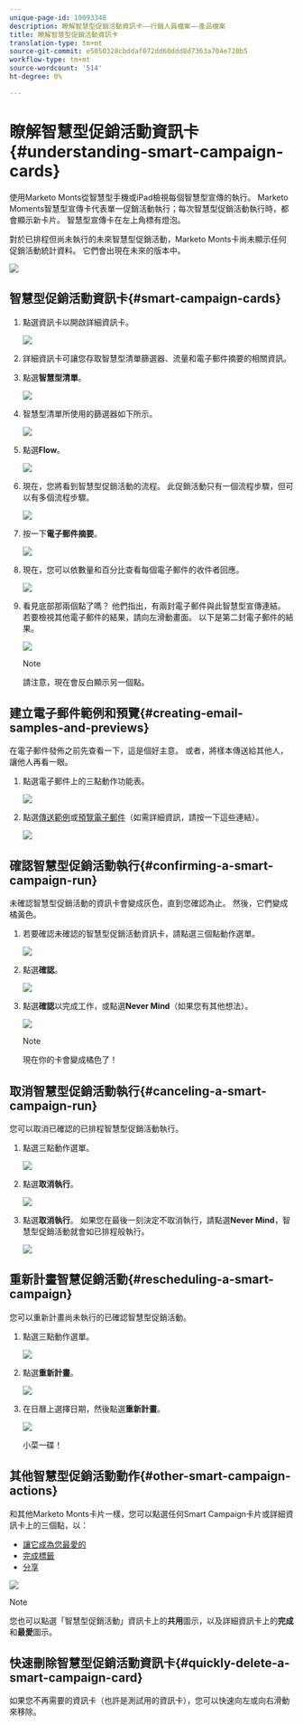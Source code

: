 ```yaml
---
unique-page-id: 10093348
description: 瞭解智慧型促銷活動資訊卡——行銷人員檔案——產品檔案
title: 瞭解智慧型促銷活動資訊卡
translation-type: tm+mt
source-git-commit: e5050328cbddaf072dd60ddd8d7363a704e720b5
workflow-type: tm+mt
source-wordcount: '514'
ht-degree: 0%

---
```



# 瞭解智慧型促銷活動資訊卡{#understanding-smart-campaign-cards}

使用Marketo Monts從智慧型手機或iPad檢視每個智慧型宣傳的執行。 Marketo Moments智慧型宣傳卡代表單一促銷活動執行；每次智慧型促銷活動執行時，都會顯示新卡片。 智慧型宣傳卡在左上角標有燈泡。

對於已排程但尚未執行的未來智慧型促銷活動，Marketo Monts卡尚未顯示任何促銷活動統計資料。 它們會出現在未來的版本中。

![](assets/image2015-9-23-10-3a1-3a5.png)

## 智慧型促銷活動資訊卡{#smart-campaign-cards}

1. 點選資訊卡以開啟詳細資訊卡。

   ![](assets/image2015-9-21-11-3a7-3a52.png)

1. 詳細資訊卡可讓您存取智慧型清單篩選器、流量和電子郵件摘要的相關資訊。

1. 點選&#x200B;**智慧型清單**。

   ![](assets/image2015-9-21-13-3a31-3a49.png)

1. 智慧型清單所使用的篩選器如下所示。

   ![](assets/image2015-9-21-13-3a35-3a29.png)

1. 點選&#x200B;**Flow**。

   ![](assets/image2015-9-21-13-3a37-3a20.png)

1. 現在，您將看到智慧型促銷活動的流程。 此促銷活動只有一個流程步驟，但可以有多個流程步驟。

   ![](assets/image2015-9-22-15-3a8-3a12.png)

1. 按一下&#x200B;**電子郵件摘要**。

   ![](assets/image2015-9-21-13-3a51-3a7.png)

1. 現在，您可以依數量和百分比查看每個電子郵件的收件者回應。

   ![](assets/image2015-9-21-13-3a59-3a29.png)

1. 看見底部那兩個點了嗎？ 他們指出，有兩封電子郵件與此智慧型宣傳連結。 若要檢視其他電子郵件的結果，請向左滑動畫面。 以下是第二封電子郵件的結果。

   ![](assets/image2015-9-21-14-3a4-3a51.png)

   >[!NOTE]
   >
   >請注意，現在會反白顯示另一個點。

## 建立電子郵件範例和預覽{#creating-email-samples-and-previews}

在電子郵件發佈之前先查看一下，這是個好主意。 或者，將樣本傳送給其他人，讓他人再看一眼。

1. 點選電子郵件上的三點動作功能表。

   ![](assets/image2015-9-22-14-3a54-3a12.png)

1. 點選[傳送範例](/help/marketo/product-docs/core-marketo-concepts/mobile-apps/marketo-moments/working-with-moments/sending-a-sample.md)或[預覽電子郵件](/help/marketo/product-docs/core-marketo-concepts/mobile-apps/marketo-moments/working-with-moments/previewing-an-email.md)（如需詳細資訊，請按一下這些連結）。

   ![](assets/image2015-9-22-14-3a52-3a11.png)

## 確認智慧型促銷活動執行{#confirming-a-smart-campaign-run}

未確認智慧型促銷活動的資訊卡會變成灰色，直到您確認為止。 然後，它們變成橘黃色。

1. 若要確認未確認的智慧型促銷活動資訊卡，請點選三個點動作選單。

   ![](assets/image2015-9-23-10-3a43-3a23.png)

1. 點選&#x200B;**確認**。

   ![](assets/image2015-9-23-10-3a45-3a51.png)

1. 點選&#x200B;**確認**&#x200B;以完成工作，或點選&#x200B;**Never Mind**（如果您有其他想法）。

   ![](assets/image2015-9-23-10-3a47-3a28.png)

   >[!NOTE]
   >
   >現在你的卡會變成橘色了！

## 取消智慧型促銷活動執行{#canceling-a-smart-campaign-run}

您可以取消已確認的已排程智慧型促銷活動執行。

1. 點選三點動作選單。

   ![](assets/image2015-9-22-14-3a34-3a14.png)

1. 點選&#x200B;**取消執行**。

   ![](assets/image2015-9-22-14-3a35-3a33.png)

1. 點選&#x200B;**取消執行**。 如果您在最後一刻決定不取消執行，請點選&#x200B;**Never Mind**，智慧型促銷活動就會如已排程般執行。

   ![](assets/image2015-9-22-14-3a41-3a26.png)

## 重新計畫智慧促銷活動{#rescheduling-a-smart-campaign}

您可以重新計畫尚未執行的已確認智慧型促銷活動。

1. 點選三點動作選單。

   ![](assets/image2015-9-22-14-3a11-3a25.png)

1. 點選&#x200B;**重新計畫**。

   ![](assets/image2015-9-22-14-3a13-3a25.png)

1. 在日曆上選擇日期，然後點選&#x200B;**重新計畫**。

   ![](assets/image2015-9-22-14-3a16-3a56.png)

   小菜一碟！

## 其他智慧型促銷活動動作{#other-smart-campaign-actions}

和其他Marketo Monts卡片一樣，您可以點選任何Smart Campaign卡片或詳細資訊卡上的三個點，以：

* [讓它成為您最愛的](/help/marketo/product-docs/core-marketo-concepts/mobile-apps/marketo-moments/working-with-moments/creating-a-favorite.md)
* [完成標籤](/help/marketo/product-docs/core-marketo-concepts/mobile-apps/marketo-moments/working-with-moments/marking-it-done.md)
* [分享](/help/marketo/product-docs/core-marketo-concepts/mobile-apps/marketo-moments/working-with-moments/sharing-a-moment.md)

![](assets/image2015-9-21-14-3a38-3a19.png)

>[!NOTE]
>
>您也可以點選「智慧型促銷活動」資訊卡上的&#x200B;**共用**&#x200B;圖示，以及詳細資訊卡上的&#x200B;**完成**&#x200B;和&#x200B;**最愛**&#x200B;圖示。

## 快速刪除智慧型促銷活動資訊卡{#quickly-delete-a-smart-campaign-card}

如果您不再需要的資訊卡（也許是測試用的資訊卡），您可以快速向左或向右滑動來移除。

